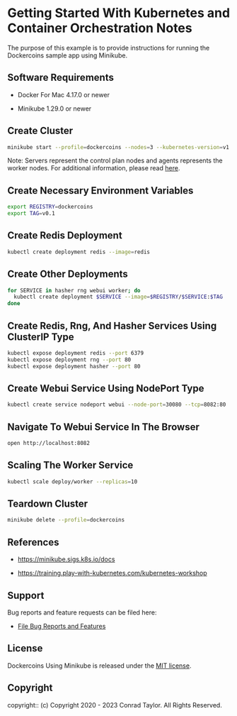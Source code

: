 # Getting Started With Kubernetes and Container Orchestration Notes

The purpose of this example is to provide instructions for running the Dockercoins sample app using Minikube.

## Software Requirements

- Docker For Mac 4.17.0 or newer

- Minikube 1.29.0 or newer

## Create Cluster

```zsh
minikube start --profile=dockercoins --nodes=3 --kubernetes-version=v1.26.3
```

Note: Servers represent the control plan nodes and agents represents the worker nodes. For additional information, please read [here](https://rancher.com/docs/k3s/latest/en/architecture).

## Create Necessary Environment Variables

```zsh
export REGISTRY=dockercoins
export TAG=v0.1
```

## Create Redis Deployment

```zsh
kubectl create deployment redis --image=redis
```

## Create Other Deployments

```zsh
for SERVICE in hasher rng webui worker; do
  kubectl create deployment $SERVICE --image=$REGISTRY/$SERVICE:$TAG
done
```

## Create Redis, Rng, And Hasher Services Using ClusterIP Type

```zsh
kubectl expose deployment redis --port 6379
kubectl expose deployment rng --port 80
kubectl expose deployment hasher --port 80
```

## Create Webui Service Using NodePort Type

```zsh
kubectl create service nodeport webui --node-port=30080 --tcp=8082:80
```

## Navigate To Webui Service In The Browser

```zsh
open http://localhost:8082
```

## Scaling The Worker Service

```zsh
kubectl scale deploy/worker --replicas=10
```

## Teardown Cluster

```zsh
minikube delete --profile=dockercoins
```

## References

- https://minikube.sigs.k8s.io/docs

- https://training.play-with-kubernetes.com/kubernetes-workshop

## Support

Bug reports and feature requests can be filed here:

- [File Bug Reports and Features](https://github.com/conradwt/dockercoins-using-minikube/issues)

## License

Dockercoins Using Minikube is released under the [MIT license](./LICENSE.md).

## Copyright

copyright:: (c) Copyright 2020 - 2023 Conrad Taylor. All Rights Reserved.
